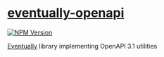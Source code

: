 # [eventually-openapi](https://rotorsoft.github.io/eventually-monorepo/modules/eventually_openapi.html)

[![NPM Version](https://img.shields.io/npm/v/@rotorsoft/eventually-openapi.svg)](https://www.npmjs.com/package/@rotorsoft/eventually-openapi)

[Eventually](../../README.md) library implementing OpenAPI 3.1 utilities
